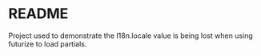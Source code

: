 # README

Project used to demonstrate the I18n.locale value is being lost when using futurize to load partials.